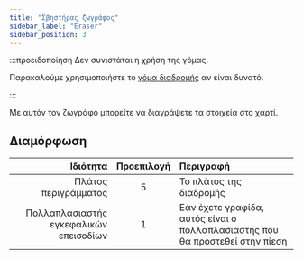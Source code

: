 ```yaml
---
title: "Σβηστήρας ζωγράφος"
sidebar_label: "Eraser"
sidebar_position: 3
---
```


:::προειδοποίηση Δεν συνιστάται η χρήση της γόμας.

Παρακαλούμε χρησιμοποιήστε το [γόμα διαδρομής](path_eraser) αν είναι δυνατό.

:::

Με αυτόν τον ζωγράφο μπορείτε να διαγράψετε τα στοιχεία στο χαρτί.

## Διαμόρφωση

|                               Ιδιότητα | Προεπιλογή | Περιγραφή                                                                    |
| --------------------------------------:|:----------:|:---------------------------------------------------------------------------- |
|                   Πλάτος περιγράμματος |     5      | Το πλάτος της διαδρομής                                                      |
| Πολλαπλασιαστής εγκεφαλικών επεισοδίων |     1      | Εάν έχετε γραφίδα, αυτός είναι ο πολλαπλασιαστής που θα προστεθεί στην πίεση |
